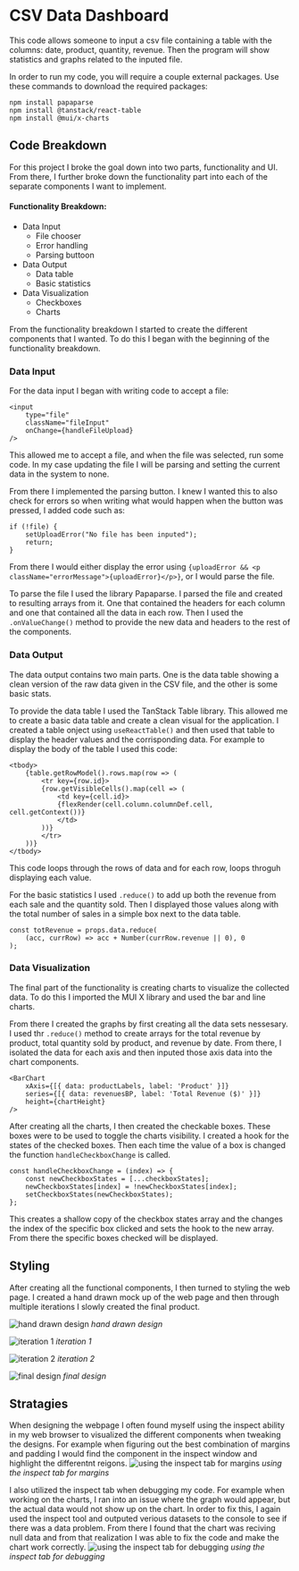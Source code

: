 # CSV Data Dashboard
This code allows someone to input a csv file containing a table with the columns: date, product, quantity, revenue. Then the program will show statistics and graphs related to the inputed file.

In order to run my code, you will require a couple external packages. Use these commands to download the required packages:

```
npm install papaparse
npm install @tanstack/react-table
npm install @mui/x-charts
```

## Code Breakdown
For this project I broke the goal down into two parts, functionality and UI. From there, I further broke down the functionality part into each of the separate components I want to implement.

#### Functionality Breakdown:
- Data Input
    - File chooser
    - Error handling
    - Parsing buttoon
- Data Output
    - Data table
    - Basic statistics
- Data Visualization
    - Checkboxes
    - Charts

From the functionality breakdown I started to create the different components that I wanted. To do this I began with the beginning of the functionality breakdown.

### Data Input
For the data input I began with writing code to accept a file:
```
<input
    type="file"
    className="fileInput"
    onChange={handleFileUpload}
/>
```
This allowed me to accept a file, and when the file was selected, run some code. In my case updating the file I will be parsing and setting the current data in the system to none.

From there I implemented the parsing button. I knew I wanted this to also check for errors so when writing what would happen when the button was pressed, I added code such as:
```
if (!file) {
    setUploadError("No file has been inputed");
    return;
} 
```
From there I would either display the error using `{uploadError && <p className="errorMessage">{uploadError}</p>}`, or I would parse the file.

To parse the file I used the library Papaparse. I parsed the file and created to resulting arrays from it. One that contained the headers for each column and one that contained all the data in each row. Then I used the `.onValueChange()` method to provide the new data and headers to the rest of the components.

### Data Output
The data output contains two main parts. One is the data table showing a clean version of the raw data given in the CSV file, and the other is some basic stats.

To provide the data table I used the TanStack Table library. This allowed me to create a basic data table and create a clean visual for the application. I created a table onject using `useReactTable()` and then used that table to display the header values and the corrisponding data. For example to display the body of the table I used this code:
```
<tbody>
    {table.getRowModel().rows.map(row => (
        <tr key={row.id}>
        {row.getVisibleCells().map(cell => (
            <td key={cell.id}>
            {flexRender(cell.column.columnDef.cell, cell.getContext())}
            </td>
        ))}
        </tr>
    ))}
</tbody>
```
This code loops through the rows of data and for each row, loops throguh displaying each value.

For the basic statistics I used `.reduce()` to add up both the revenue from each sale and the quantity sold. Then I displayed those values along with the total number of sales in a simple box next to the data table.

```
const totRevenue = props.data.reduce(
    (acc, currRow) => acc + Number(currRow.revenue || 0), 0
);
```

### Data Visualization
The final part of the functionality is creating charts to visualize the collected data. To do this I imported the MUI X library and used the bar and line charts.

From there I created the graphs by first creating all the data sets nessesary. I used thr `.reduce()` method to create arrays for the total revenue by product, total quantity sold by product, and revenue by date. From there, I isolated the data for each axis and then inputed those axis data into the chart components.
```
<BarChart
    xAxis={[{ data: productLabels, label: 'Product' }]}
    series={[{ data: revenuesBP, label: 'Total Revenue ($)' }]}
    height={chartHeight}
/>
```
After creating all the charts, I then created the checkable boxes. These boxes were to be used to toggle the charts visibility. I created a hook for the states of the checked boxes. Then each time the value of a box is changed the function `handleCheckboxChange` is called.
```
const handleCheckboxChange = (index) => {
    const newCheckboxStates = [...checkboxStates];
    newCheckboxStates[index] = !newCheckboxStates[index];
    setCheckboxStates(newCheckboxStates);
};
```
This creates a shallow copy of the checkbox states array and the changes the index of the specific box clicked and sets the hook to the new array. From there the specific boxes checked will be displayed.

## Styling
After creating all the functional components, I then turned to styling the web page. I created a hand drawn mock up of the web page and then through multiple iterations I slowly created the final product.

![hand drawn design](./process_pics/Screenshot%202025-10-30%20at%203.06.23 AM.png)
*hand drawn design*

![iteration 1](./process_pics/Screenshot%202025-10-30%20at%203.08.48 AM.png)
*iteration 1*

![iteration 2](./process_pics/Screenshot%202025-10-30%20at%203.09.20 AM.png)
*iteration 2*

![final design](./process_pics/Screenshot%202025-10-30%20at%2010.41.43 AM.png)
*final design*

## Stratagies
When designing the webpage I often found myself using the inspect ability in my web browser to visualized the different components when tweaking the designs. For example when figuring out the best combination of margins and padding I would find the component in the inspect window and highlight the differentnt reigons.
![using the inspect tab for margins](./process_pics/Screenshot%202025-10-29%20at%208.39.47 PM.png)
*using the inspect tab for margins*

I also utilized the inspect tab when debugging my code. For example when working on the charts, I ran into an issue where the graph would appear, but the actual data would not show up on the chart. In order to fix this, I again used the inspect tool and outputed verious datasets to the console to see if there was a data problem. From there I found that the chart was reciving null data and from that realization I was able to fix the code and make the chart work correctly.
![using the inspect tab for debugging](./process_pics/Screenshot%202025-10-29%20at%208.40.02 PM.png)
*using the inspect tab for debugging*